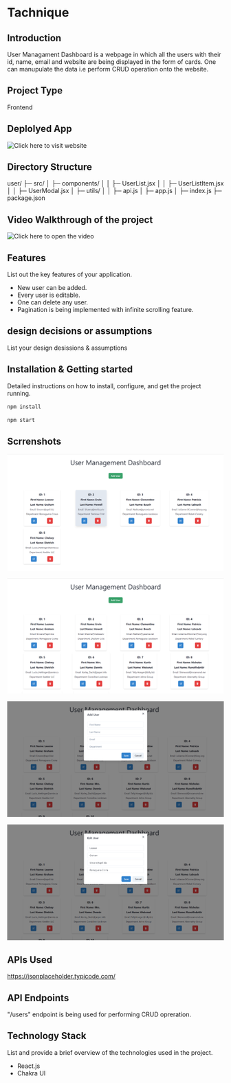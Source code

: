 # Tachnique

## Introduction
User Managament Dashboard is a webpage in which all the users with their id, name, email and website are being displayed in the form of cards. One can manupulate the data i.e perform CRUD operation onto the website.  

## Project Type

Frontend 

## Deplolyed App

![Click here to visit website](https://user-rho-eight.vercel.app/)

## Directory Structure
user/
├─ src/
│  ├─ components/
│  │  ├─ UserList.jsx
│  │  ├─ UserListItem.jsx
│  │  ├─ UserModal.jsx
│  ├─ utils/
│  │  ├─ api.js
│  ├─ app.js
│  ├─ index.js
├─ package.json

## Video Walkthrough of the project

![Click here to open the video](https://drive.google.com/file/d/15Be3c8RmQCd9ftz6CxcLpzIF1W2LDzgg/view?usp=sharing)

## Features
List out the key features of your application.

- New user can be added.
- Every user is editable.
- One can delete any user.
- Pagination is being implemented with infinite scrolling feature.

## design decisions or assumptions
List your design desissions & assumptions

## Installation & Getting started
Detailed instructions on how to install, configure, and get the project running. 

```bash
npm install 
```

```bash
npm start
```

## Scrrenshots

![DashBoard](./user/src/assets/DashBoard.png)

![DashBoard after scroll](./user/src/assets/DashBoard_after_scroll.png)

![Add user modal](./user/src/assets/Add_modal.png)

![Edit user modal](./user/src/assets/Edit_modal.png)

## APIs Used

https://jsonplaceholder.typicode.com/

## API Endpoints

"/users" endpoint is being used for performing CRUD opreration.

## Technology Stack
List and provide a brief overview of the technologies used in the project.

- React.js
- Chakra UI